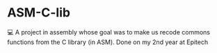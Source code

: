 # ASM-C-lib
💻 A project in assembly whose goal was to make us recode commons functions from the C library (in ASM). Done on my 2nd year at Epitech
